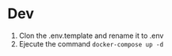


# Dev

1. Clon the .env.template and rename it to .env
2. Ejecute the command `docker-compose up -d`
